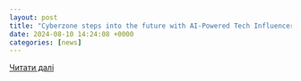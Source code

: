 ```yaml
---
layout: post
title: "Cyberzone steps into the future with AI-Powered Tech Influencers: Meet the Cyberzone Crew - SAKSI NGAYON"
date: 2024-08-10 14:24:08 +0000
categories: [news]
---
```


[Читати далі](https://saksingayon.com/special-report/cyberzone-steps-into-the-future-with-ai-powered-tech-influencers-meet-the-cyberzone-crew/)
